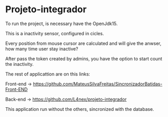 # Projeto-integrador

To run the project, is necessary have the OpenJdk15.

This is a inactivity sensor, configured in cicles.

Every position from mouse cursor are calculated and will give the anwser, how many time user stay inactive?

After pass the token created by admins, you have the option to start count the inactivity.

The rest of applicattion are on this links: 

Front-end → https://github.com/MateusSilvaFreitas/SincronizadorBatidas-Front-END 

Back-end → https://github.com/L4nex/projeto-integrador

This application run without the others, sincronized with the database.
